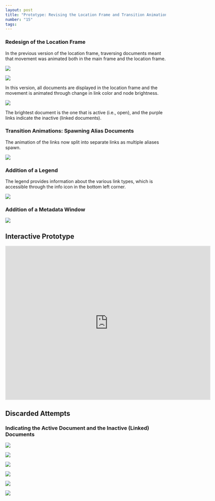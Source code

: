 ```yaml
---
layout: post
title: "Prototype: Revising the Location Frame and Transition Animations"
number: "15"
tags:
---
```




### Redesign of the Location Frame

In the previous version of the location frame, traversing documents meant that movement was animated both in the main frame and the location frame.

![](assets/round_06_location_frame_from_round_5.gif)

![](assets/round_06_location_frame_new.gif)

In this version, all documents are displayed in the location frame and the movement is animated through change in link color and node brightness.


![](assets/LocationFrame.png)


The brightest document is the one that is active (i.e., open), and the purple links indicate the inactive (linked documents).

<!-- ### Indicating the Active Document and the Inactive (Linked) Documents -->



### Transition Animations: Spawning Alias Documents

The animation of the links now split into separate links as multiple aliases spawn.

![](assets/round_06_alias_split.gif)

### Addition of a Legend

The legend provides information about the various link types, which is accessible through the info icon in the bottom left corner.

![](assets/legend.png)

### Addition of a Metadata Window

![](assets/metadata.png)

## Interactive Prototype

<iframe style="border: 2px solid rgba(0, 0, 0, 0.1)" width="640" height="480" src="https://framer.com/embed/Round-06--hiw1G3EWg9PAMWVgCcWf/F_MbbVHe7?highlights=0" allowfullscreen></iframe>

## Discarded Attempts

### Indicating the Active Document and the Inactive (Linked) Documents

![](assets/round_06_(in)active_black.gif)

![](assets/round_06_(in)active_gray.gif)

![](assets/round_06_(in)active_purple.gif)

![](assets/round_06_(in)active_red.gif)

![](assets/round_06_active_pink.gif)

![](assets/round_06_active_teal.gif)

